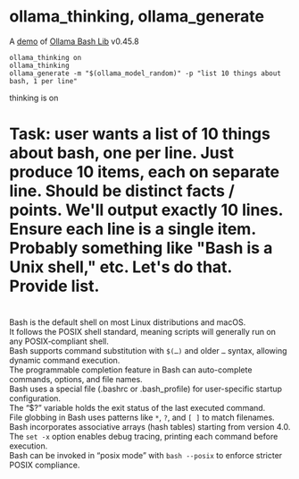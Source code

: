 # ollama_thinking, ollama_generate

A [demo](../README.md#demos) of [Ollama Bash Lib](https://github.com/attogram/ollama-bash-lib) v0.45.8

```
ollama_thinking on
ollama_thinking
ollama_generate -m "$(ollama_model_random)" -p "list 10 things about bash, 1 per line"
```

thinking is on
# <thinking>
# Task: user wants a list of 10 things about bash, one per line. Just produce 10 items, each on separate line. Should be distinct facts / points. We'll output exactly 10 lines. Ensure each line is a single item. Probably something like "Bash is a Unix shell," etc. Let's do that. Provide list.
# </thinking>

Bash is the default shell on most Linux distributions and macOS.  
It follows the POSIX shell standard, meaning scripts will generally run on any POSIX‑compliant shell.  
Bash supports command substitution with ``$(…)`` and older ``…`` syntax, allowing dynamic command execution.  
The programmable completion feature in Bash can auto-complete commands, options, and file names.  
Bash uses a special file (.bashrc or .bash_profile) for user-specific startup configuration.  
The “$?” variable holds the exit status of the last executed command.  
File globbing in Bash uses patterns like `*`, `?`, and `[ ]` to match filenames.  
Bash incorporates associative arrays (hash tables) starting from version 4.0.  
The `set -x` option enables debug tracing, printing each command before execution.  
Bash can be invoked in “posix mode” with `bash --posix` to enforce stricter POSIX compliance.
